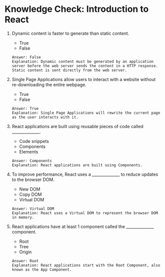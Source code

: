 # Knowledge Check: Introduction to React

1. Dynamic content is faster to generate than static content.
   - True
   - False
   ```
   Answer: False
   Explanation: Dynamic content must be generated by an application server before the web server sends the content in a HTTP response. Static content is sent directly from the web server.
   ```

2. Single Page Applications allow users to interact with a website without re-downloading the entire webpage.
   - True
   - False
   ```
   Answer: True
   Explanation: Single Page Applications will rewrite the current page as the user interacts with it.
   ```

3. React applications are built using reusable pieces of code called ______________.
   - Code snippets
   - Components
   - Elements
   ```
   Answer: Components
   Explanation: React applications are built using Components.
   ```

4. To improve performance, React uses a ______________ to reduce updates to the browser DOM.
   - New DOM
   - Copy DOM
   - Virtual DOM
   ```
   Answer: Virtual DOM
   Explanation: React uses a Virtual DOM to represent the browser DOM in memory.
   ```

5. React applications have at least 1 component called the ______________ component.
   - Root
   - Tree
   - Origin
   ```
   Answer: Root
   Explanation: React applications start with the Root Component, also known as the App Component.
   ```